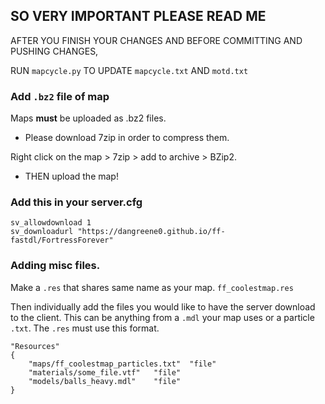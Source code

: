 ## SO VERY IMPORTANT PLEASE READ ME

AFTER YOU FINISH YOUR CHANGES AND BEFORE COMMITTING AND PUSHING CHANGES,

RUN `mapcycle.py` TO UPDATE `mapcycle.txt` AND `motd.txt`

### Add `.bz2` file of map
Maps **must** be uploaded as .bz2 files.
- Please download 7zip in order to compress them.

Right click on the map > 7zip > add to archive > BZip2.

- THEN upload the map!

### Add this in your server.cfg
```
sv_allowdownload 1 
sv_downloadurl "https://dangreene0.github.io/ff-fastdl/FortressForever"
```

### Adding misc files.
Make a `.res` that shares same name as your map.
`ff_coolestmap.res`

Then individually add the files you would like to have the server download to the client. This can be anything from a `.mdl` your map uses or a particle `.txt`.
The `.res` must use this format.
```
"Resources"
{
	"maps/ff_coolestmap_particles.txt"	"file"
	"materials/some_file.vtf"	"file"
	"models/balls_heavy.mdl"	"file"
}
```
